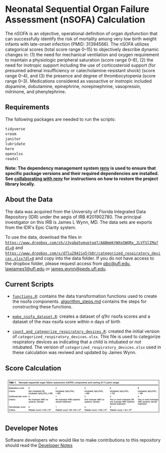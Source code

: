 # Neonatal Sequential Organ Failure Assessment (nSOFA) Calculation

The nSOFA is an objective, operational definition of organ dysfunction that can successfully identify the risk of mortality among very low birth weight infants with late-onset infection (PMID: 31394566). The nSOFA utilizes categorical scores (total score range 0–15) to objectively describe dynamic changes in: (1) the need for mechanical ventilation and oxygen requirement to maintain a physiologic peripheral saturation (score range 0–8), (2) the need for inotropic support including the use of corticosteroid support (for presumed adrenal insufficiency or catecholamine-resistant shock) (score range 0–4), and (3) the presence and degree of thrombocytopenia (score range 0–3). Medications considered as vasoactive or inotropic included dopamine, dobutamine, epinephrine, norepinephrine, vasopressin, milrinone, and phenylephrine.

## Requirements

The following packages are needed to run the scripts: 

    tidyverse
    vroom
    janitor
    lubridate
    here
    openxlsx
    readxl
   
__Note: The dependency management system [renv](https://rstudio.github.io/renv/articles/renv.html) is used to ensure that specific package versions and their required dependencies are installed. See [collaborating with renv](https://rstudio.github.io/renv/articles/collaborating.html) for instructions  on how to restore the project library locally.__

## About the Data 
The data was acquired from the University of Florida Integrated Data Repository (IDR) under the aegis of IRB #201902780. The principal investigator on this IRB is James L Wynn, MD. The data sets are exports from the IDR's Epic Clarity system.

To use the data, download the files in [`https://www.dropbox.com/sh/z3yabq5vmvptoq7/AABmmkYWXqIWQRx_JLVfSlIMa?dl=0`](https://www.dropbox.com/sh/z3yabq5vmvptoq7/AABmmkYWXqIWQRx_JLVfSlIMa?dl=0) and [`https://www.dropbox.com/s/d7lu2942ig5jb0r/categorized_respiratory_devices.xlsx?dl=0`](https://www.dropbox.com/s/d7lu2942ig5jb0r/categorized_respiratory_devices.xlsx?dl=0) and copy into the data folder. If you do not have access to the dropbox folder, please request access from [pbc@ufl.edu](mailto:pbc@ufl.edu),  [lawjames1@ufl.edu](mailto:lawjames1@ufl.edu) or [james.wynn@peds.ufl.edu](mailto:james.wynn@peds.ufl.edu).

## Current Scripts
- [`functions.R`](functions.R): contains the data transformation functions used to create the nsofa components. [algorithm_steps.md](algorithm_steps.md) contains the steps for constructing these functions.

- [`make_nsofa_dataset.R`](make_nsofa_dataset.R): creates a dataset of q1hr nsofa scores and a dataset of the max nsofa score within n days of birth

- [`count_and_categorize_respiratory_devices.R`](count_and_categorize_respiratory_devices.R): created the initial version of `categorized_respiratory_devices.xlsx`. This file is used to categorize respiratory devices as indicating that a child is intubated or _not_ intubated. The version of `categorized_respiratory_devices.xlsx` used in these calculation was reviwed and updated by James Wynn.


## Score Calculation
![](nsofa_table.png)


## Developer Notes

Software developers who would like to make contributions to this repository should read the [Developer Notes](developer_notes.md)

